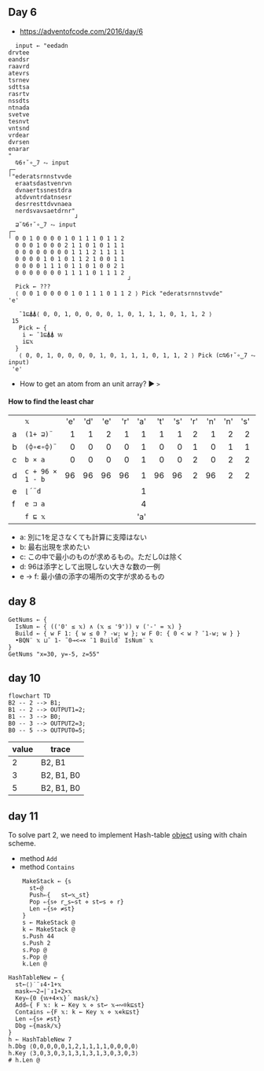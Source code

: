 # 

## Day 6

- https://adventofcode.com/2016/day/6

```apl
  input ← "eedadn
drvtee
eandsr
raavrd
atevrs
tsrnev
sdttsa
rasrtv
nssdts
ntnada
svetve
tesnvt
vntsnd
vrdear
dvrsen
enarar
"
  ⍉6↑˘∘‿7 ⥊ input
┌─                  
╵"ederatsrnnstvvde  
  eraatsdastvenrvn  
  dvnaertssnestdra  
  atdvvntrdatnsesr  
  desrresttdvvnaea  
  nerdsvavsaetdrnr" 
                   ┘
  ⊒˘⍉6↑˘∘‿7 ⥊ input
┌─                                 
╵ 0 0 1 0 0 0 0 1 0 1 1 1 0 1 1 2  
  0 0 0 1 0 0 0 2 1 1 0 1 0 1 1 1  
  0 0 0 0 0 0 0 0 1 1 1 2 1 1 1 1  
  0 0 0 0 1 0 1 0 1 1 2 1 0 0 1 1  
  0 0 0 0 1 1 1 0 1 1 0 1 0 0 2 1  
  0 0 0 0 0 0 0 1 1 1 1 0 1 1 1 2  
                                  ┘
  Pick ← ???
  ⟨ 0 0 1 0 0 0 0 1 0 1 1 1 0 1 1 2 ⟩ Pick "ederatsrnnstvvde"
'e'
```

```apl
   ¯1⊑⍋⍋⟨ 0, 0, 1, 0, 0, 0, 0, 1, 0, 1, 1, 1, 0, 1, 1, 2 ⟩
 15
   Pick ← { 
    i ← ¯1⊑⍋⍋ 𝕨
    i⊑𝕩
  }
   ⟨ 0, 0, 1, 0, 0, 0, 0, 1, 0, 1, 1, 1, 0, 1, 1, 2 ⟩ Pick (⊏⍉6↑˘∘‿7 ⥊ input)
 'e'
 ```

- How to get an atom from an unit array? ▶️ `>`

#### How to find the least char

|   |                  |   |   |   |   |   |   |   |   |   |   |   |   |   |   |   |   |
|---|------------------|--:|--:|--:|--:|--:|--:|--:|--:|--:|--:|--:|--:|--:|--:|--:|--:|
|   |  `𝕩`             |'e'|'d'|'e'|'r'|'a'|'t'|'s'|'r'|'n'|'n'|'s'|'t'|'v'|'v'|'d'|'e'|
| a | `(1+ ⊒)¨`        | 1 | 1 | 2 | 1 | 1 | 1 | 1 | 2 | 1 | 2 | 2 | 2 | 1 | 2 | 2 | 3 |
| b | `(⌽∘∊∘⌽)¨`       | 0 | 0 | 0 | 0 | 1 | 0 | 0 | 1 | 0 | 1 | 1 | 1 | 0 | 1 | 1 | 1 |
| c |  `b × a`         | 0 | 0 | 0 | 0 | 1 | 0 | 0 | 2 | 0 | 2 | 2 | 2 | 0 | 2 | 2 | 3 |
| d | `c + 96 × 1 - b` |96 | 96| 96| 96| 1 |96 |96 | 2 | 96| 2 | 2 | 2 | 96| 2 | 2 | 3 |
| e |  `⌊´¨d`          |   |   |   |   | 1 |   |   |   |   |   |   |   |   |   |   |   |
| f |  `e ⊐ a`         |   |   |   |   | 4 |   |   |   |   |   |   |   |   |   |   |   |
|   |  `f ⊑ 𝕩`         |   |   |   |   |'a'|   |   |   |   |   |   |   |   |   |   |   |


- a: 別に1を足さなくても計算に支障はない
- b: 最右出現を求めたい
- c: この中で最小のものが求めるもの。ただし0は除く
- d: 96は添字として出現しない大きな数の一例
- e → f: 最小値の添字の場所の文字が求めるもの

## day 8

```apl
GetNums ← {
  IsNum ← { (('0' ≤ 𝕩) ∧ (𝕩 ≤ '9')) ∨ ('-' = 𝕩) }
  Build ← { w F 1: { w ≤ 0 ? -w; w }; w F 0: { 0 < w ? ¯1-w; w } }
  •BQN¨ 𝕩 ⊔˜ 1- ˜0⊸<⊸× ¯1 Build` IsNum¨ 𝕩
}
GetNums "x=30, y=-5, z=55"
```

## day 10


```mermaid
flowchart TD
B2 -- 2 --> B1;
B1 -- 2 --> OUTPUT1=2;
B1 -- 3 --> B0;
B0 -- 3 --> OUTPUT2=3;
B0 -- 5 --> OUTPUT0=5;
```

| value | trace      |
|-------|------------|
| 2     | B2, B1     |
| 3     | B2, B1, B0 |
| 5     | B2, B1, B0 |

## day 11

To solve part 2, we need to implement Hash-table [object](https://mlochbaum.github.io/BQN/doc/oop.html) using with chain scheme.
- method `Add`
- method `Contains`

```apl
    MakeStack ← {𝕤
      st←@
      Push⇐{   st↩𝕩‿st}
      Pop ⇐{𝕤⋄ r‿s←st ⋄ st↩s ⋄ r}
      Len ⇐{𝕤⋄ ≠st}
    }
    s ← MakeStack @
    k ← MakeStack @
    s.Push 44
    s.Push 2
    s.Pop @
    s.Pop @
    k.Len @
```

```apl
HashTableNew ← {
  st←⟨⟩˙¨↕4⋆1+𝕩
  mask←¬2⊸|¨↕1+2×𝕩
  Key⇐{0 {𝕨+4×𝕩}´ mask/𝕩}
  Add⇐{ F 𝕩: k ← Key 𝕩 ⋄ st↩ 𝕩⊸∾⌾k⊑st}
  Contains ⇐{F 𝕩: k ← Key 𝕩 ⋄ 𝕩∊k⊑st}
  Len ⇐{𝕤⋄ ≠st}
  Dbg ⇐{mask/𝕩}
}
h ← HashTableNew 7
h.Dbg ⟨0,0,0,0,0,1,2,1,1,1,1,0,0,0,0⟩
h.Key ⟨3,0,3,0,3,1,3,1,3,1,3,0,3,0,3⟩
# h.Len @
```
